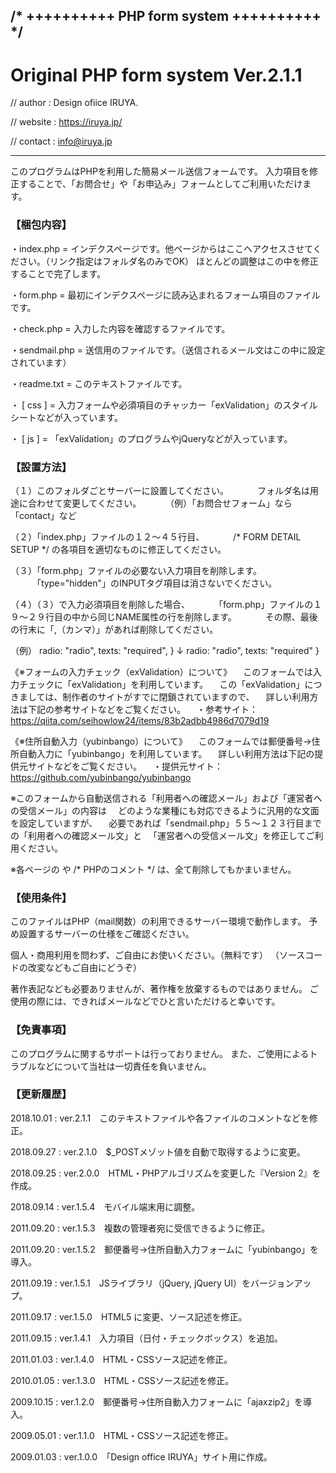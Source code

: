 ## /* ++++++++++ PHP form system ++++++++++ */

# Original PHP form system Ver.2.1.1

// author :  Design ofiice IRUYA.

// website : https://iruya.jp/

// contact : info@iruya.jp

***


このプログラムはPHPを利用した簡易メール送信フォームです。
入力項目を修正することで、「お問合せ」や「お申込み」フォームとしてご利用いただけます。


### 【梱包内容】

 ・index.php = インデクスページです。他ページからはここへアクセスさせてください。（リンク指定はフォルダ名のみでOK）
   ほとんどの調整はこの中を修正することで完了します。

 ・form.php = 最初にインデクスページに読み込まれるフォーム項目のファイルです。

 ・check.php = 入力した内容を確認するファイルです。

 ・sendmail.php = 送信用のファイルです。（送信されるメール文はこの中に設定されています）

 ・readme.txt = このテキストファイルです。

 ・ [ css ] = 入力フォームや必須項目のチャッカー「exValidation」のスタイルシートなどが入っています。

 ・ [  js ] = 「exValidation」のプログラムやjQueryなどが入っています。


### 【設置方法】

（１）このフォルダごとサーバーに設置してください。
　　　フォルダ名は用途に合わせて変更してください。
　　　（例）「お問合せフォーム」なら「contact」など
 
（２）「index.php」ファイルの１２〜４５行目、
　　　/* FORM DETAIL SETUP */ の各項目を適切なものに修正してください。

（３）「form.php」ファイルの必要ない入力項目を削除します。
　　　「type="hidden"」のINPUTタグ項目は消さないでください。

（４）（３）で入力必須項目を削除した場合、
　　　「form.php」ファイルの１９〜２９行目の中から同じNAME属性の行を削除します。
　　　その際、最後の行末に「,（カンマ）」があれば削除してください。

 （例）
    radio: "radio",
    texts: "required",
    }
     ↓
    radio: "radio",
    texts: "required"
    }

《※フォームの入力チェック（exValidation）について》
　このフォームでは入力チェックに「exValidation」を利用しています。
　この「exValidation」につきましては、制作者のサイトがすでに閉鎖されていますので、
　詳しい利用方法は下記の参考サイトなどをご覧ください。
　・参考サイト：https://qiita.com/seihowlow24/items/83b2adbb4986d7079d19

《※住所自動入力（yubinbango）について》
　このフォームでは郵便番号->住所自動入力に「yubinbango」を利用しています。
　詳しい利用方法は下記の提供元サイトなどをご覧ください。
　・提供元サイト：https://github.com/yubinbango/yubinbango

※このフォームから自動送信される「利用者への確認メール」および「運営者への受信メール」の内容は
　どのような業種にも対応できるように汎用的な文面を設定していますが、
　必要であれば「sendmail.php」５５〜１２３行目までの「利用者への確認メール文」と
　「運営者への受信メール文」を修正してご利用ください。

※各ページの <!-- HTMLコメント --> や /* PHPのコメント */ は、全て削除してもかまいません。


### 【使用条件】

このファイルはPHP（mail関数）の利用できるサーバー環境で動作します。
予め設置するサーバーの仕様をご確認ください。

個人・商用利用を問わず、ご自由にお使いください。（無料です）
（ソースコードの改変などもご自由にどうぞ）

著作表記なども必要ありませんが、著作権を放棄するものではありません。
ご使用の際には、できればメールなどでひと言いただけると幸いです。


### 【免責事項】

このプログラムに関するサポートは行っておりません。
また、ご使用によるトラブルなどについて当社は一切責任を負いません。


### 【更新履歴】

2018.10.01 : ver.2.1.1　このテキストファイルや各ファイルのコメントなどを修正。

2018.09.27 : ver.2.1.0　$_POSTメゾット値を自動で取得するように変更。

2018.09.25 : ver.2.0.0　HTML・PHPアルゴリズムを変更した『Version 2』を作成。

2018.09.14 : ver.1.5.4　モバイル端末用に調整。

2011.09.20 : ver.1.5.3　複数の管理者宛に受信できるように修正。

2011.09.20 : ver.1.5.2　郵便番号->住所自動入力フォームに「yubinbango」を導入。

2011.09.19 : ver.1.5.1　JSライブラリ（jQuery, jQuery UI）をバージョンアップ。

2011.09.17 : ver.1.5.0　HTML5 に変更、ソース記述を修正。

2011.09.15 : ver.1.4.1　入力項目（日付・チェックボックス）を追加。

2011.01.03 : ver.1.4.0　HTML・CSSソース記述を修正。

2010.01.05 : ver.1.3.0　HTML・CSSソース記述を修正。

2009.10.15 : ver.1.2.0　郵便番号->住所自動入力フォームに「ajaxzip2」を導入。

2009.05.01 : ver.1.1.0　HTML・CSSソース記述を修正。

2009.01.03 : ver.1.0.0　「Design office IRUYA」サイト用に作成。

